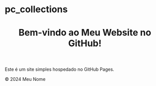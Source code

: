 # pc_collections
<!DOCTYPE html>
<html lang="pt-br">
<head>
    <meta charset="UTF-8">
    <meta name="viewport" content="width=device-width, initial-scale=1.0">
    <title>Meu Website no GitHub</title>
    <link rel="stylesheet" href="styles.css">
</head>
<body>
    <header>
        <h1>Bem-vindo ao Meu Website no GitHub!</h1>
    </header>
    <main>
        <p>Este é um site simples hospedado no GitHub Pages.</p>
    </main>
    <footer>
        <p>© 2024 Meu Nome</p>
    </footer>
</body>
</html>

